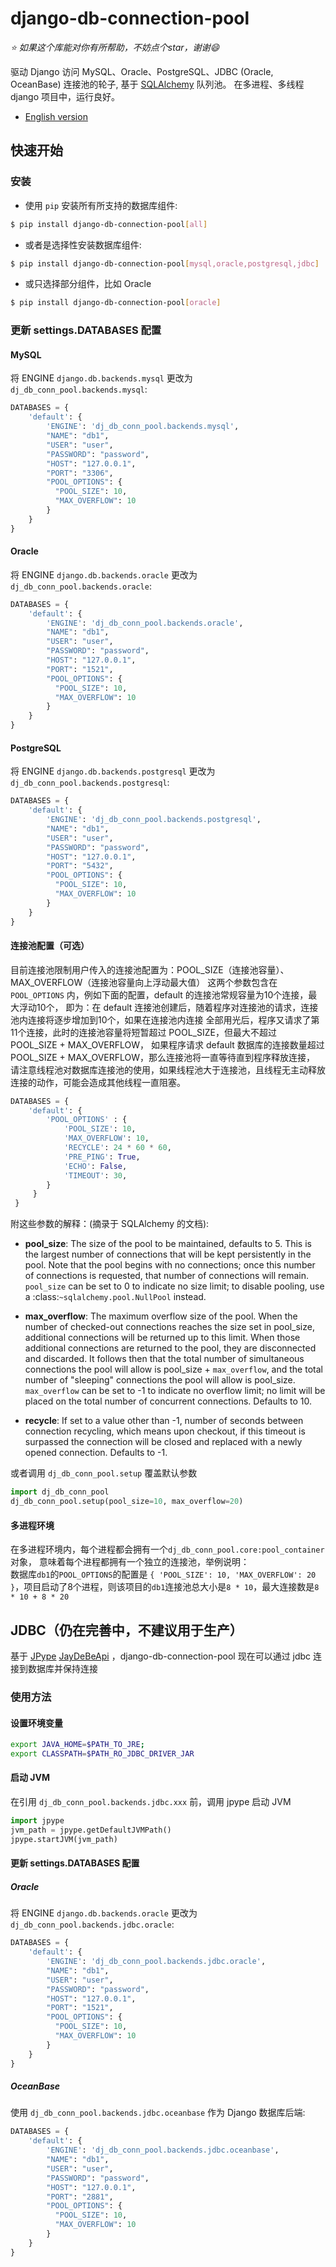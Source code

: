 # django-db-connection-pool

*:star: 如果这个库能对你有所帮助，不妨点个star，谢谢:smile:*

驱动 Django 访问 MySQL、Oracle、PostgreSQL、JDBC (Oracle, OceanBase) 连接池的轮子, 
基于 [SQLAlchemy](https://github.com/sqlalchemy/sqlalchemy) 队列池。
在多进程、多线程 django 项目中，运行良好。

* [English version](README.md)

## 快速开始
### 安装
+ 使用 `pip` 安装所有所支持的数据库组件:
```bash
$ pip install django-db-connection-pool[all]
```
+ 或者是选择性安装数据库组件:
```bash
$ pip install django-db-connection-pool[mysql,oracle,postgresql,jdbc]
```
+ 或只选择部分组件，比如 Oracle
```bash
$ pip install django-db-connection-pool[oracle]
```

### 更新 settings.DATABASES 配置

#### MySQL  
将 ENGINE `django.db.backends.mysql` 更改为 `dj_db_conn_pool.backends.mysql`:
```python
DATABASES = {
    'default': {
        'ENGINE': 'dj_db_conn_pool.backends.mysql',
        "NAME": "db1",
        "USER": "user",
        "PASSWORD": "password",
        "HOST": "127.0.0.1",
        "PORT": "3306",
        "POOL_OPTIONS": {
          "POOL_SIZE": 10,
          "MAX_OVERFLOW": 10
        }
    }
}
```

#### Oracle
将 ENGINE `django.db.backends.oracle` 更改为 `dj_db_conn_pool.backends.oracle`:
```python
DATABASES = {
    'default': {
        'ENGINE': 'dj_db_conn_pool.backends.oracle',
        "NAME": "db1",
        "USER": "user",
        "PASSWORD": "password",
        "HOST": "127.0.0.1",
        "PORT": "1521",
        "POOL_OPTIONS": {
          "POOL_SIZE": 10,
          "MAX_OVERFLOW": 10
        }
    }
}
```

#### PostgreSQL  
将 ENGINE `django.db.backends.postgresql` 更改为 `dj_db_conn_pool.backends.postgresql`:
```python
DATABASES = {
    'default': {
        'ENGINE': 'dj_db_conn_pool.backends.postgresql',
        "NAME": "db1",
        "USER": "user",
        "PASSWORD": "password",
        "HOST": "127.0.0.1",
        "PORT": "5432",
        "POOL_OPTIONS": {
          "POOL_SIZE": 10,
          "MAX_OVERFLOW": 10
        }
    }
}
```

#### 连接池配置（可选）
目前连接池限制用户传入的连接池配置为：POOL_SIZE（连接池容量）、MAX_OVERFLOW（连接池容量向上浮动最大值）
这两个参数包含在 `POOL_OPTIONS` 内，例如下面的配置，default 的连接池常规容量为10个连接，最大浮动10个，
即为：在 default 连接池创建后，随着程序对连接池的请求，连接池内连接将逐步增加到10个，如果在连接池内连接
全部用光后，程序又请求了第11个连接，此时的连接池容量将短暂超过 POOL_SIZE，但最大不超过 POOL_SIZE + MAX_OVERFLOW，
如果程序请求 default 数据库的连接数量超过 POOL_SIZE + MAX_OVERFLOW，那么连接池将一直等待直到程序释放连接，
请注意线程池对数据库连接池的使用，如果线程池大于连接池，且线程无主动释放连接的动作，可能会造成其他线程一直阻塞。

```python
DATABASES = {
    'default': {
        'POOL_OPTIONS' : {
            'POOL_SIZE': 10,
            'MAX_OVERFLOW': 10,
            'RECYCLE': 24 * 60 * 60,
            'PRE_PING': True,
            'ECHO': False,
            'TIMEOUT': 30,
        }
     }
 }
```

附这些参数的解释：(摘录于 SQLAlchemy 的文档):

* **pool_size**: The size of the pool to be maintained,
          defaults to 5. This is the largest number of connections that
          will be kept persistently in the pool. Note that the pool
          begins with no connections; once this number of connections
          is requested, that number of connections will remain.
          `pool_size` can be set to 0 to indicate no size limit; to
          disable pooling, use a :class:`~sqlalchemy.pool.NullPool`
          instead.

* **max_overflow**: The maximum overflow size of the
          pool. When the number of checked-out connections reaches the
          size set in pool_size, additional connections will be
          returned up to this limit. When those additional connections
          are returned to the pool, they are disconnected and
          discarded. It follows then that the total number of
          simultaneous connections the pool will allow is pool_size +
          `max_overflow`, and the total number of "sleeping"
          connections the pool will allow is pool_size. `max_overflow`
          can be set to -1 to indicate no overflow limit; no limit
          will be placed on the total number of concurrent
          connections. Defaults to 10.

* **recycle**: If set to a value other than -1, number of seconds 
          between connection recycling, which means upon checkout, 
          if this timeout is surpassed the connection will be closed 
          and replaced with a newly opened connection. 
          Defaults to -1.       

或者调用 `dj_db_conn_pool.setup` 覆盖默认参数

```python
import dj_db_conn_pool
dj_db_conn_pool.setup(pool_size=10, max_overflow=20)
```

#### 多进程环境
在多进程环境内，每个进程都会拥有一个`dj_db_conn_pool.core:pool_container`对象， 意味着每个进程都拥有一个独立的连接池，举例说明：  
数据库`db1`的`POOL_OPTIONS`的配置是
`{ 'POOL_SIZE': 10, 'MAX_OVERFLOW': 20 }`，项目启动了8个进程，则该项目的`db1`连接池总大小是`8 * 10`，最大连接数是`8 * 10 + 8 * 20`

## JDBC（仍在完善中，不建议用于生产）
基于 [JPype](https://github.com/jpype-project/jpype) [JayDeBeApi](https://github.com/baztian/jaydebeapi/) ，django-db-connection-pool 现在可以通过 jdbc 连接到数据库并保持连接

### 使用方法
#### 设置环境变量
```bash
export JAVA_HOME=$PATH_TO_JRE;
export CLASSPATH=$PATH_RO_JDBC_DRIVER_JAR
```

#### 启动 JVM
在引用 `dj_db_conn_pool.backends.jdbc.xxx` 前，调用 jpype 启动 JVM

```python
import jpype
jvm_path = jpype.getDefaultJVMPath()
jpype.startJVM(jvm_path)
```

#### 更新 settings.DATABASES 配置
##### Oracle

将 ENGINE `django.db.backends.oracle` 更改为 `dj_db_conn_pool.backends.jdbc.oracle`:
```python
DATABASES = {
    'default': {
        'ENGINE': 'dj_db_conn_pool.backends.jdbc.oracle',
        "NAME": "db1",
        "USER": "user",
        "PASSWORD": "password",
        "HOST": "127.0.0.1",
        "PORT": "1521",
        "POOL_OPTIONS": {
          "POOL_SIZE": 10,
          "MAX_OVERFLOW": 10
        }
    }
}
```

##### OceanBase
使用 `dj_db_conn_pool.backends.jdbc.oceanbase` 作为 Django 数据库后端:
```python
DATABASES = {
    'default': {
        'ENGINE': 'dj_db_conn_pool.backends.jdbc.oceanbase',
        "NAME": "db1",
        "USER": "user",
        "PASSWORD": "password",
        "HOST": "127.0.0.1",
        "PORT": "2881",
        "POOL_OPTIONS": {
          "POOL_SIZE": 10,
          "MAX_OVERFLOW": 10
        }
    }
}
```
